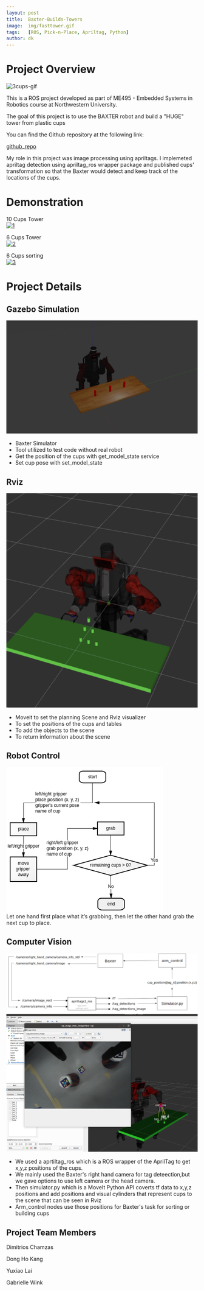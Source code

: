 ```yaml
---
layout: post
title:  Baxter-Builds-Towers
image:  img/fasttower.gif
tags:   [ROS, Pick-n-Place, Apriltag, Python]
author: dk
---
```


# Project Overview
<div class="post-flex-display">
    <img src="/img/3-cups-tower.gif" alt="3cups-gif">
</div>

This is a ROS project developed as part of ME495 - Embedded Systems in Robotics course at Northwestern University.

The goal of this project is to use the BAXTER robot and build a "HUGE" tower from plastic cups

You can find the Github repository at the following link: 

[github_repo](https://github.com/rubberdk/final-project-fast-tower)

My role in this project was image processing using apriltags. I implemeted apriltag detection using apriltag_ros wrapper package and published cups' transformation so that the Baxter would detect and keep track of the locations of the cups.

# Demonstration

10 Cups Tower <br/>
[![1](http://img.youtube.com/vi/YzLpgf8ozkA/0.jpg)](http://www.youtube.com/watch?v=YzLpgf8ozkA)

6 Cups Tower <br/>
[![2](http://img.youtube.com/vi/H2U9Fk785CE/0.jpg)](http://www.youtube.com/watch?v=H2U9Fk785CE)

6 Cups sorting <br/>
[![3](http://img.youtube.com/vi/yFVovQYhw8g/0.jpg)](http://www.youtube.com/watch?v=yFVovQYhw8g)


# Project Details

## Gazebo Simulation
<div class="post-flex-display">
    <img src="/img/baxter_gazebo.png" alt="gazebo">
</div>

- Baxter Simulator
- Tool utilized to test code without real robot
- Get the position of the cups with get_model_state service
- Set cup pose with set_model_state

## Rviz
<div class="post-flex-display">
    <img src="/img/baxter_rviz.png" alt="rviz">
</div>

- Moveit to set the planning Scene and Rviz visualizer
- To set the positions of the cups and tables
- To add the objects to the scene 
- To return information about the scene


## Robot Control
<div class="post-flex-display">
    <img src="/img/baxter_control.png" alt="control">
</div>
Let one hand first place what it’s grabbing, then let the other hand grab the next cup to place.
 
## Computer Vision
<div class="post-flex-display">
    <img src="/img/baxter_cv.png" alt="cv">
</div>
<div class="post-flex-display">
    <img src="/img/baxter_cvr.png" alt="cvr">
</div>

- We used a aprtiltag_ros which is a ROS wrapper of the AprilTag to get x,y,z positions of the cups.
- We mainly used the Baxter's right hand camera for tag deteection,but we gave options to use left camera or the head camera.
- Then simulator.py which is a MoveIt Python API coverts tf data to x,y,z positions and add positions and visual cylinders that represent cups to the scene that can be seen in Rviz
- Arm_control nodes use those positions for Baxter's task for sorting or building cups


## Project Team Members

Dimitrios Chamzas

Dong Ho Kang

Yuxiao Lai

Gabrielle Wink
